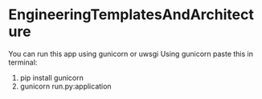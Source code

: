 # EngineeringTemplatesAndArchitecture
You can run this app using gunicorn or uwsgi
Using gunicorn paste this in terminal:
  1. pip install gunicorn
  2. gunicorn run.py:application
